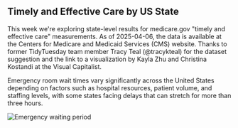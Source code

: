 ## Timely and Effective Care by US State

This week we're exploring state-level results for medicare.gov "timely and effective care" measurements. As of 2025-04-06, the data is available at the Centers for Medicare and Medicaid Services (CMS) website. Thanks to former TidyTuesday team member Tracy Teal (@tracykteal) for the dataset suggestion and the link to a visualization by Kayla Zhu and Christina Kostandi at the Visual Capitalist.

Emergency room wait times vary significantly across the United States depending on factors such as hospital resources, patient volume, and staffing levels, with some states facing delays that can stretch for more than three hours.

![Emergency waiting period](https://github.com/user-attachments/assets/6fa7058a-dadb-4212-9be2-976e5181e690)
